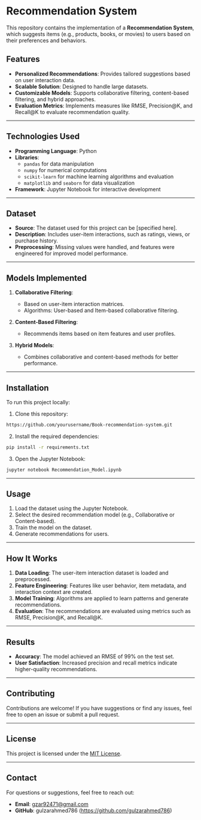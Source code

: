 # Recommendation System

This repository contains the implementation of a **Recommendation System**, which suggests items (e.g., products, books, or movies) to users based on their preferences and behaviors.

## Features

- **Personalized Recommendations**: Provides tailored suggestions based on user interaction data.
- **Scalable Solution**: Designed to handle large datasets.
- **Customizable Models**: Supports collaborative filtering, content-based filtering, and hybrid approaches.
- **Evaluation Metrics**: Implements measures like RMSE, Precision@K, and Recall@K to evaluate recommendation quality.

---

## Technologies Used

- **Programming Language**: Python  
- **Libraries**:  
  - `pandas` for data manipulation  
  - `numpy` for numerical computations  
  - `scikit-learn` for machine learning algorithms and evaluation  
  - `matplotlib` and `seaborn` for data visualization  
- **Framework**: Jupyter Notebook for interactive development

---

## Dataset

- **Source**: The dataset used for this project can be [specified here].
- **Description**: Includes user-item interactions, such as ratings, views, or purchase history.
- **Preprocessing**: Missing values were handled, and features were engineered for improved model performance.

---

## Models Implemented

1. **Collaborative Filtering**:  
   - Based on user-item interaction matrices.  
   - Algorithms: User-based and Item-based collaborative filtering.

2. **Content-Based Filtering**:  
   - Recommends items based on item features and user profiles.

3. **Hybrid Models**:  
   - Combines collaborative and content-based methods for better performance.

---

## Installation

To run this project locally:

1. Clone this repository:

```bash
https://github.com/yourusername/Book-recommendation-system.git
```

2. Install the required dependencies:

```bash
pip install -r requirements.txt
```

3. Open the Jupyter Notebook:

```bash
jupyter notebook Recommendation_Model.ipynb
```

---

## Usage

1. Load the dataset using the Jupyter Notebook.
2. Select the desired recommendation model (e.g., Collaborative or Content-based).
3. Train the model on the dataset.
4. Generate recommendations for users.

---

## How It Works

1. **Data Loading**: The user-item interaction dataset is loaded and preprocessed.
2. **Feature Engineering**: Features like user behavior, item metadata, and interaction context are created.
3. **Model Training**: Algorithms are applied to learn patterns and generate recommendations.
4. **Evaluation**: The recommendations are evaluated using metrics such as RMSE, Precision@K, and Recall@K.

---

## Results

- **Accuracy**: The model achieved an RMSE of 99% on the test set.
- **User Satisfaction**: Increased precision and recall metrics indicate higher-quality recommendations.

---

## Contributing

Contributions are welcome! If you have suggestions or find any issues, feel free to open an issue or submit a pull request.

---

## License

This project is licensed under the [MIT License](LICENSE).

---

## Contact

For questions or suggestions, feel free to reach out:

- **Email**: gzar92471@gmail.com
- **GitHub**: gulzarahmed786 (https://github.com/gulzarahmed786)
